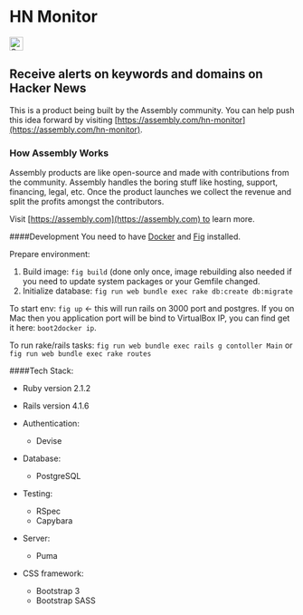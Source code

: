 # HN Monitor

<a href="https://assembly.com/hn-monitor/bounties"><img src="https://asm-badger.herokuapp.com/hn-monitor/badges/tasks.svg" height="24px" alt="Open Tasks" /></a>


## Receive alerts on keywords and domains on Hacker News

This is a product being built by the Assembly community. You can help push this idea forward by visiting [https://assembly.com/hn-monitor](https://assembly.com/hn-monitor).

### How Assembly Works

Assembly products are like open-source and made with contributions from the community. Assembly handles the boring stuff like hosting, support, financing, legal, etc. Once the product launches we collect the revenue and split the profits amongst the contributors.

Visit [https://assembly.com](https://assembly.com) to learn more.

####Development
You need to have [Docker](https://www.docker.com/) and [Fig](http://www.fig.sh/) installed.

Prepare environment:
1. Build image: `fig build` (done only once, image rebuilding also needed if you need to update system packages or your Gemfile changed.
2. Initialize database: `fig run web bundle exec rake db:create db:migrate`

To start env: `fig up` <- this will run rails on 3000 port and postgres.
If you on Mac then you application port will be bind to VirtualBox IP, you can find get it here: `boot2docker ip`.

To run rake/rails tasks: `fig run web bundle exec rails g contoller Main` or `fig run web bundle exec rake routes`

####Tech Stack:
- Ruby version 2.1.2
- Rails version 4.1.6

- Authentication:
  - Devise

- Database:
  - PostgreSQL

- Testing:
  - RSpec
  - Capybara

- Server:
  - Puma

- CSS framework:
  - Bootstrap 3
  - Bootstrap SASS


